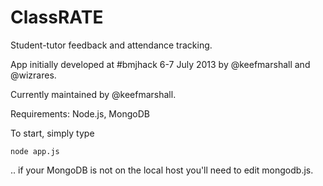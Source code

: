 ClassRATE
=========

Student-tutor feedback and attendance tracking.

App initially developed at #bmjhack 6-7 July 2013 by @keefmarshall and @wizrares.

Currently maintained by @keefmarshall.

Requirements: Node.js, MongoDB

To start, simply type

    node app.js

.. if your MongoDB is not on the local host you'll need to edit mongodb.js.
